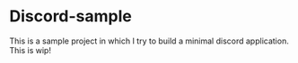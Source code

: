 # Discord-sample

This is a sample project in which I try to build a minimal discord application. This is wip!
